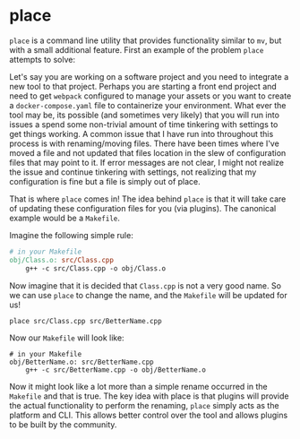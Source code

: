 # place

`place` is a command line utility that provides functionality similar to `mv`,
but with a small additional feature. First an example of the problem `place` attempts
to solve:

Let's say you are working on a software project and you need to integrate a new tool to that project.
Perhaps you are starting a front end project and need to get `webpack` configured to manage your
assets or you want to create a `docker-compose.yaml` file to containerize your environment. What
ever the tool may be, its possible (and sometimes very likely) that you will run into issues a
spend some non-trivial amount of time tinkering with settings to get things working. A common
issue that I have run into throughout this process is with renaming/moving files. There have
been times where I've moved a file and not updated that files location in the slew of 
configuration files that may point to it. If error messages are not clear, I might not realize
the issue and continue tinkering with settings, not realizing that my configuration is fine
but a file is simply out of place.

That is where `place` comes in! The idea behind `place` is that it will take care of updating
these configuration files for you (via plugins). The canonical example would be a `Makefile`.

Imagine the following simple rule:
```makefile
# in your Makefile
obj/Class.o: src/Class.cpp
    g++ -c src/Class.cpp -o obj/Class.o
```

Now imagine that it is decided that `Class.cpp` is not a very good name. So we can use `place`
to change the name, and the `Makefile` will be updated for us!

```bash
place src/Class.cpp src/BetterName.cpp
```

Now our `Makefile` will look like:
```
# in your Makefile
obj/BetterName.o: src/BetterName.cpp
    g++ -c src/BetterName.cpp -o obj/BetterName.o
```

Now it might look like a lot more than a simple rename occurred in the `Makefile` and that is true.
The key idea with place is that plugins will provide the actual functionality to perform the renaming,
`place` simply acts as the platform and CLI. This allows better control over the tool and allows plugins
to be built by the community.
